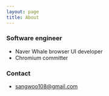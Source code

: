 ```yaml
---
layout: page
title: About
---
```

### Software engineer
* Naver Whale browser UI developer
* Chromium committer

### Contact
* sangwoo108@gmail.com